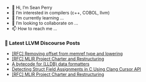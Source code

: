 - 👋 Hi, I’m Sean Perry
- 👀 I’m interested in compilers (c++, COBOL, llvm)
- 🌱 I’m currently learning ...
- 💞️ I’m looking to collaborate on ...
- 📫 How to reach me ...

<!---
s66perry/s66perry is a ✨ special ✨ repository because its `README.md` (this file) appears on your GitHub profile.
You can click the Preview link to take a look at your changes.
--->
### 📕 Latest LLVM Discourse Posts

<!-- DISCOURSE-LLVM:START -->
- [[RFC] Removing offset from memref type and lowering](https://discourse.llvm.org/t/rfc-removing-offset-from-memref-type-and-lowering/82963#post_1)
- [[RFC] MLIR Project Charter and Restructuring](https://discourse.llvm.org/t/rfc-mlir-project-charter-and-restructuring/82896?page=3#post_44)
- [A bytecode for &lpar;LLDB&rpar; data formatters](https://discourse.llvm.org/t/a-bytecode-for-lldb-data-formatters/82696?page=3#post_53)
- [Detecting Struct Field Assignments in C Using Clang Cursor API](https://discourse.llvm.org/t/detecting-struct-field-assignments-in-c-using-clang-cursor-api/82691#post_2)
- [[RFC] MLIR Project Charter and Restructuring](https://discourse.llvm.org/t/rfc-mlir-project-charter-and-restructuring/82896?page=3#post_43)
<!-- DISCOURSE-LLVM:END -->
